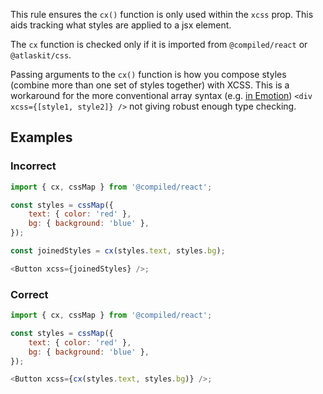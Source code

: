 This rule ensures the `cx()` function is only used within the `xcss` prop. This aids tracking what
styles are applied to a jsx element.

The `cx` function is checked only if it is imported from `@compiled/react` or `@atlaskit/css`.

Passing arguments to the `cx()` function is how you compose styles (combine more than one set of
styles together) with XCSS. This is a workaround for the more conventional array syntax (e.g.
[in Emotion](https://emotion.sh/docs/composition)) `<div xcss={[style1, style2]} />` not giving
robust enough type checking.

## Examples

### Incorrect

```js
import { cx, cssMap } from '@compiled/react';

const styles = cssMap({
	text: { color: 'red' },
	bg: { background: 'blue' },
});

const joinedStyles = cx(styles.text, styles.bg);

<Button xcss={joinedStyles} />;
```

### Correct

```js
import { cx, cssMap } from '@compiled/react';

const styles = cssMap({
	text: { color: 'red' },
	bg: { background: 'blue' },
});

<Button xcss={cx(styles.text, styles.bg)} />;
```
